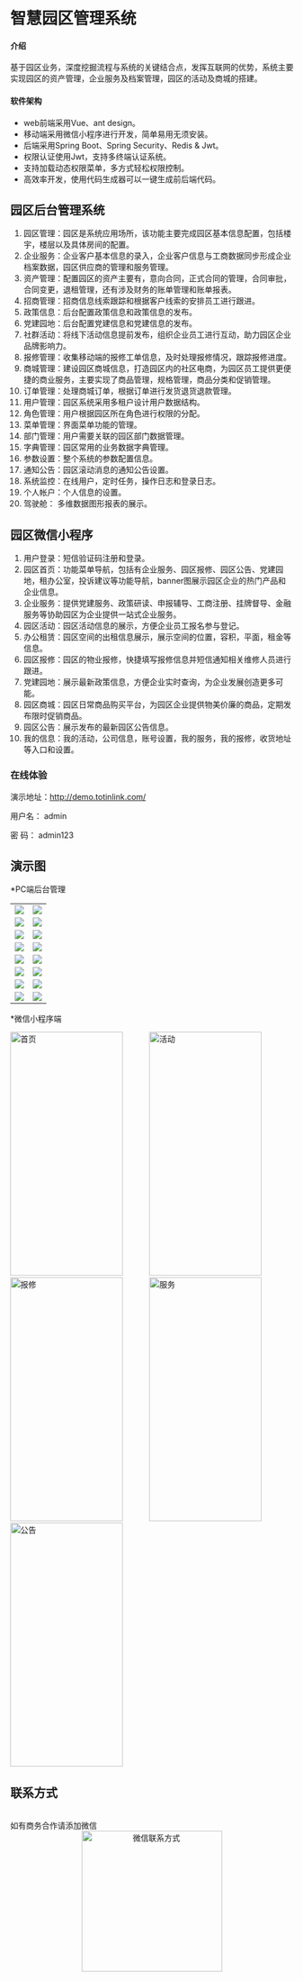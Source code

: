 # 智慧园区管理系统

#### 介绍
基于园区业务，深度挖掘流程与系统的关键结合点，发挥互联网的优势，系统主要实现园区的资产管理，企业服务及档案管理，园区的活动及商城的搭建。

#### 软件架构
* web前端采用Vue、ant design。
* 移动端采用微信小程序进行开发，简单易用无须安装。
* 后端采用Spring Boot、Spring Security、Redis & Jwt。
* 权限认证使用Jwt，支持多终端认证系统。
* 支持加载动态权限菜单，多方式轻松权限控制。
* 高效率开发，使用代码生成器可以一键生成前后端代码。


## 园区后台管理系统

1.  园区管理：园区是系统应用场所，该功能主要完成园区基本信息配置，包括楼宇，楼层以及具体房间的配置。
2.  企业服务：企业客户基本信息的录入，企业客户信息与工商数据同步形成企业档案数据，园区供应商的管理和服务管理。
3.  资产管理：配置园区的资产主要有，意向合同，正式合同的管理，合同审批，合同变更，退租管理，还有涉及财务的账单管理和账单报表。
4.  招商管理：招商信息线索跟踪和根据客户线索的安排员工进行跟进。
5.  政策信息：后台配置政策信息和政策信息的发布。
6.  党建园地：后台配置党建信息和党建信息的发布。
7.  社群活动：将线下活动信息提前发布，组织企业员工进行互动，助力园区企业品牌影响力。
8.  报修管理：收集移动端的报修工单信息，及时处理报修情况，跟踪报修进度。
9.  商城管理：建设园区商城信息，打造园区内的社区电商，为园区员工提供更便捷的商业服务，主要实现了商品管理，规格管理，商品分类和促销管理。
10. 订单管理：处理商城订单，根据订单进行发货退货退款管理。
11. 用户管理：园区系统采用多租户设计用户数据结构。
12. 角色管理：用户根据园区所在角色进行权限的分配。
13. 菜单管理：界面菜单功能的管理。
14. 部门管理：用户需要关联的园区部门数据管理。
15. 字典管理：园区常用的业务数据字典管理。
16. 参数设置：整个系统的参数配置信息。
17. 通知公告：园区滚动消息的通知公告设置。
18. 系统监控：在线用户，定时任务，操作日志和登录日志。
19. 个人帐户：个人信息的设置。
20. 驾驶舱：  多维数据图形报表的展示。


## 园区微信小程序

1.  用户登录：短信验证码注册和登录。
2.  园区首页：功能菜单导航，包括有企业服务、园区报修、园区公告、党建园地，租办公室，投诉建议等功能导航，banner图展示园区企业的热门产品和企业信息。
3.  企业服务：提供党建服务、政策研读、申报辅导、工商注册、挂牌督导、金融服务等协助园区为企业提供一站式企业服务。
4.  园区活动：园区活动信息的展示，方便企业员工报名参与登记。
5.  办公租赁：园区空间的出租信息展示，展示空间的位置，容积，平面，租金等信息。
6.  园区报修：园区的物业报修，快捷填写报修信息并短信通知相关维修人员进行跟进。
7.  党建园地：展示最新政策信息，方便企业实时查询，为企业发展创造更多可能。
8.  园区商城：园区日常商品购买平台，为园区企业提供物美价廉的商品，定期发布限时促销商品。
9.  园区公告：展示发布的最新园区公告信息。
10. 我的信息：我的活动，公司信息，账号设置，我的服务，我的报修，收货地址等入口和设置。


### 在线体验

演示地址：http://demo.totinlink.com/

用户名： admin

密 码：  admin123

## 演示图

*PC端后台管理
<table>
    <tr>
        <td><img src="https://images.gitee.com/uploads/images/2021/0220/162214_f335894e_2336929.png"/></td>
        <td><img src="https://images.gitee.com/uploads/images/2021/0220/162858_9f322544_2336929.png"/></td>
    </tr>
    <tr>
        <td><img src="https://images.gitee.com/uploads/images/2021/0220/162316_d0dcfe0f_2336929.png"/></td>
        <td><img src="https://images.gitee.com/uploads/images/2021/0220/162256_97c1dedf_2336929.png"/></td>
    </tr>
    <tr>
        <td><img src="https://images.gitee.com/uploads/images/2021/0220/162343_93e9cbdb_2336929.png"/></td>
        <td><img src="https://images.gitee.com/uploads/images/2021/0220/162428_27f74f46_2336929.png"/></td>
    </tr>
	<tr>
        <td><img src="https://images.gitee.com/uploads/images/2021/0220/162402_4e62c143_2336929.png"/></td>
        <td><img src="https://images.gitee.com/uploads/images/2021/0220/162508_9cde4862_2336929.png"/></td>
    </tr>	 
    <tr>
        <td><img src="https://images.gitee.com/uploads/images/2021/0220/162548_40a9af42_2336929.png"/></td>
        <td><img src="https://images.gitee.com/uploads/images/2021/0220/162842_e83f88c3_2336929.png"/></td>
    </tr>
	<tr>
        <td><img src="https://images.gitee.com/uploads/images/2021/0220/162635_f1b78d30_2336929.png"/></td>
        <td><img src="https://images.gitee.com/uploads/images/2021/0220/162651_c45fe3b1_2336929.png"/></td>
    </tr>
	<tr>
        <td><img src="https://images.gitee.com/uploads/images/2021/0220/162723_d1df3303_2336929.png"/></td>
        <td><img src="https://images.gitee.com/uploads/images/2021/0220/162741_79dfc0d6_2336929.png"/></td>
    </tr>
    <tr>
        <td><img src="https://images.gitee.com/uploads/images/2021/0220/162805_73e62f60_2336929.png"/></td>
        <td><img src="https://images.gitee.com/uploads/images/2021/0220/162820_7f703795_2336929.png"/></td>
    </tr>
</table>


*微信小程序端
<br/>


<div>
<img src="https://images.gitee.com/uploads/images/2021/0220/164801_5702864e_2336929.jpeg" width="200" height="433" alt="首页"/>
&nbsp;&nbsp;&nbsp;&nbsp;&nbsp;&nbsp;&nbsp;&nbsp;&nbsp;&nbsp;
<img src="https://images.gitee.com/uploads/images/2021/0220/164837_1d81f8d7_2336929.jpeg" width="200" height="433" alt="活动"/>
&nbsp;&nbsp;&nbsp;&nbsp;&nbsp;&nbsp;&nbsp;&nbsp;&nbsp;&nbsp;
<img src="https://images.gitee.com/uploads/images/2021/0220/164954_e96df9d9_2336929.jpeg" width="200" height="433"  alt="报修"/>
&nbsp;&nbsp;&nbsp;&nbsp;&nbsp;&nbsp;&nbsp;&nbsp;&nbsp;&nbsp;
<img src="https://images.gitee.com/uploads/images/2021/0220/165031_cc0e4efc_2336929.jpeg" width="200" height="433"  alt="服务"/>
&nbsp;&nbsp;&nbsp;&nbsp;&nbsp;&nbsp;&nbsp;&nbsp;&nbsp;&nbsp;
<img src="https://images.gitee.com/uploads/images/2021/0220/165049_8a226d2b_2336929.jpeg" width="200" height="433"  alt="公告"/>
</div>

## 联系方式

<br/>
如有商务合作请添加微信
<div align=center>
<img src="https://images.gitee.com/uploads/images/2021/0318/115830_22776eb2_7716485.png" width="250" height="250" alt="微信联系方式"/>
</div>
  
